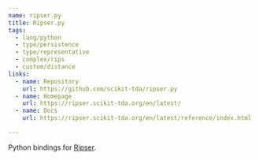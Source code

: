 ```yaml
---
name: ripser.py
title: Ripser.py
tags:
  - lang/python
  - type/persistence
  - type/representative
  - complex/rips
  - custom/distance
links:
  - name: Repository
    url: https://github.com/scikit-tda/ripser.py
  - name: Homepage
    url: https://ripser.scikit-tda.org/en/latest/
  - name: Docs
    url: https://ripser.scikit-tda.org/en/latest/reference/index.html

---
```


Python bindings for [Ripser](/software/ripser.html).
